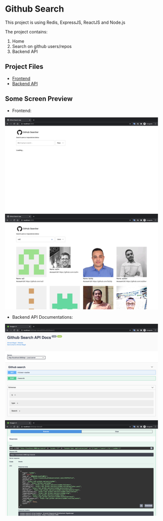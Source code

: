 # Github Search

This project is using Redis, ExpressJS, ReactJS and Node.js

The project contains:
1. Home
2. Search on github users/repos
3. Backend API 


## Project Files

- [Frontend](https://github.com/sa3dwi/github_search/tree/master/frontend)
- [Backend API](https://github.com/sa3dwi/github_search/tree/master/backend)


## Some Screen Preview  

- Frontend:

![Home](https://github.com/sa3dwi/github_search/blob/master/readme_images/frontend_01.png?raw=true)
![ListMovies](https://github.com/sa3dwi/github_search/blob/master/readme_images/frontend_02.png?raw=true)

- Backend API Documentations:

![JSONDoc_01](https://github.com/sa3dwi/github_search/blob/master/readme_images/backend_01.png?raw=true)
![JSONDoc_02](https://github.com/sa3dwi/github_search/blob/master/readme_images/backend_02.png?raw=true)
